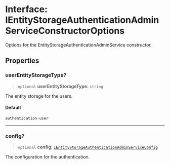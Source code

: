 # Interface: IEntityStorageAuthenticationAdminServiceConstructorOptions

Options for the EntityStorageAuthenticationAdminService constructor.

## Properties

### userEntityStorageType?

> `optional` **userEntityStorageType**: `string`

The entity storage for the users.

#### Default

```ts
authentication-user
```

***

### config?

> `optional` **config**: [`IEntityStorageAuthenticationAdminServiceConfig`](IEntityStorageAuthenticationAdminServiceConfig.md)

The configuration for the authentication.
